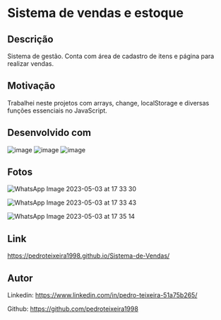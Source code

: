# Sistema de vendas e estoque

## Descrição

Sistema de gestão. Conta com área de cadastro de itens e página para realizar vendas.

## Motivação

Trabalhei neste projetos com arrays, change, localStorage e diversas funções essenciais no JavaScript.

## Desenvolvido com

![image](https://user-images.githubusercontent.com/124098830/228688209-dddcd457-c70b-4673-9a37-094e14a0b09e.png)
![image](https://user-images.githubusercontent.com/124098830/228688219-325fcbc4-a36f-41e5-a60e-dafe0045e6e4.png)
![image](https://user-images.githubusercontent.com/124098830/228688228-296088c5-7637-4f55-acd4-dfd2606ce9f5.png)


## Fotos

![WhatsApp Image 2023-05-03 at 17 33 30](https://user-images.githubusercontent.com/124098830/236044276-af5db063-5853-47fb-9072-d13fa5f12b11.jpeg)

![WhatsApp Image 2023-05-03 at 17 33 43](https://user-images.githubusercontent.com/124098830/236044283-aec5438e-e998-4307-a085-982adeea0a7a.jpeg)

![WhatsApp Image 2023-05-03 at 17 35 14](https://user-images.githubusercontent.com/124098830/236044294-c0b90277-55ae-42dd-b26d-b970d4bca2dc.jpeg)


## Link

https://pedroteixeira1998.github.io/Sistema-de-Vendas/

## Autor

Linkedin: https://www.linkedin.com/in/pedro-teixeira-51a75b265/

Github: https://github.com/pedroteixeira1998


